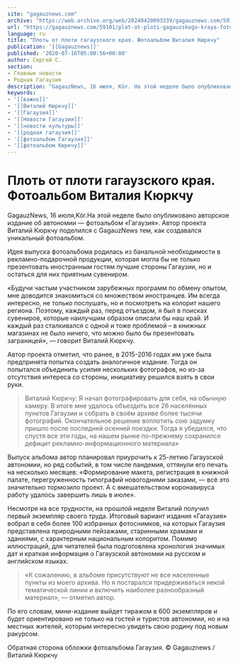 ```yaml
---
site: "gagauznews.com"
archive: "https://web.archive.org/web/20240420093339/gagauznews.com/59101/plot-ot-ploti-gagauzskogo-kraya-fotoalbom-vitaliya-kyurkchu.html"
url: "https://gagauznews.com/59101/plot-ot-ploti-gagauzskogo-kraya-fotoalbom-vitaliya-kyurkchu.html"
language: ru
title: "Плоть от плоти гагаузского края. Фотоальбом Виталия Кюркчу"
publication: '[[Gagauznews]]'
published: '2020-07-16T05:00:56+00:00'
author: Сергей С.
section:
- Главные новости
- Родная Гагаузия
description: "GagauzNews, 16 июля, Kör. На этой неделе было опубликовано авторское издание об автономии — фотоальбом «Гагаузия». Автор проекта Виталий Кюркчу поделился с GagauzNews тем, как создавался уникальный фотоальбом. Идея выпуска фотоальбома родилась из банальной необходимости в рекламно-подарочной продукции, которая могла бы не только презентовать иностранным гостям лучшие стороны Гагаузии, но и остаться для них приятным сувениром. «Будучи частым участником зарубежных программ по обмену опытом, мне доводится знакомиться со множеством иностранцев. Им всегда интересно, не только послушать, но и посмотреть на колорит нашего региона. Поэтому, каждый раз, перед отъездом, я был в поисках сувениров, которые наилучшим образом описали бы наш край. […]"
keywords:
- '[[важно]]'
- '[[Виталий Кюркчу]]'
- '[[Гагаузия]]'
- '[[Новости Гагаузии]]'
- '[[новости культуры]]'
- '[[родная гагаузия]]'
- '[[фотоальбом Гагаузия]]'
- '[[фотоальбом Кюркчу]]'
---
```


# Плоть от плоти гагаузского края. Фотоальбом Виталия Кюркчу

GagauzNews, 16 июля,Kör.На этой неделе было опубликовано авторское издание об автономии — фотоальбом «Гагаузия». Автор проекта Виталий Кюркчу поделился с GagauzNews тем, как создавался уникальный фотоальбом.

Идея выпуска фотоальбома родилась из банальной необходимости в рекламно-подарочной продукции, которая могла бы не только презентовать иностранным гостям лучшие стороны Гагаузии, но и остаться для них приятным сувениром.

«Будучи частым участником зарубежных программ по обмену опытом, мне доводится знакомиться со множеством иностранцев. Им всегда интересно, не только послушать, но и посмотреть на колорит нашего региона. Поэтому, каждый раз, перед отъездом, я был в поисках сувениров, которые наилучшим образом описали бы наш край. И каждый раз сталкивался с одной и тоже проблемой – в книжных магазинах не было ничего, что можно было бы презентовать заграницей», — говорит Виталий Кюркчу.

Автор проекта отметил, что ранее, в 2015-2016 годах им уже была предпринята попытка создать аналогичное издание. Тогда он попытался объединить усилия нескольких фотографов, но из-за отсутствия интереса со стороны, инициативу решился взять в свои руки.

> Виталий Кюркчу: Я начал фотографировать для себя, на обычную камеру. В итоге мне удалось объездить все 26 населённых пунктов Гагаузии и собрать в своём архиве более тысячи фотографий. Окончательное решение воплотить сою задумку пришло после последней осенней поездки. Тогда я убедился, что спустя все эти годы, на нашем рынке по-прежнему сохранился дефицит рекламно-информационного материала»

Выпуск альбома автор планировал приурочить к 25-летию Гагаузской автономии, но ряд событий, в том числе пандемия, оттянули его печать на несколько месяцев: «Формирование макета, регистрация в книжной палате, перегруженность типографий новогодними заказами, — всё это значительно тормозило проект. А с вмешательством коронавируса работу удалось завершить лишь в июле».

Несмотря на все трудности, на прошлой неделе Виталий получил первый экземпляр своего труда. Итоговый вариант издания «Гагаузия» вобрал в себя более 100 избранных фотоснимков, на которых Гагаузия представлена природными пейзажами, старинными храмами и зданиями, с характерным национальным колоритом. Помимо иллюстраций, для читателей была подготовлена хронология значимых дат и краткая информация о Гагаузской автономии на русском и английском языках.

> «К сожалению, в альбоме присутствуют не все населенные пункты из моего архива. Но я постарался придерживаться некой тематической линии и включить наиболее разнообразный материал», — отметил автор.

По его словам, мини-издание выйдет тиражом в 600 экземпляров и будет ориентировано не только на гостей и туристов автономии, но и на местных жителей, которым интересно увидеть свою родину под новым ракурсом.

Обратная сторона обложки фотоальбома Гагаузия. © Gagauznews / Виталий Кюркчу